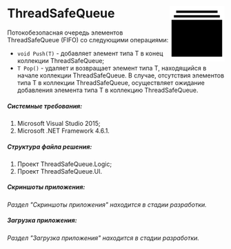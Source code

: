 # ThreadSafeQueue <img src="https://raw.githubusercontent.com/platonov-eugene/ThreadSafeQueue/master/ThreadSafeQueue/ThreadSafeQueue.UI/Images/Logotype.png" width="128" height="128" align="right" />
Потокобезопасная очередь элементов ThreadSafeQueue (FIFO) со следующими операциями:
- `void Push(T)` - добавляет элемент типа T в конец коллекции ThreadSafeQueue;
- `T Pop()` - удаляет и возвращает элемент типа T, находящийся в начале коллекции ThreadSafeQueue. В случае, отсутствия элементов типа T в коллекции ThreadSafeQueue, осуществляет ожидание добавления элемента типа T в коллекцию ThreadSafeQueue.

##### Системные требования:
1. Microsoft Visual Studio 2015;
2. Microsoft .NET Framework 4.6.1.

##### Структура файла решения:
1. Проект ThreadSafeQueue.Logic;
2. Проект ThreadSafeQueue.UI.

##### Скриншоты приложения:
*Раздел "Скриншоты приложения" находится в стадии разработки.*

##### Загрузка приложения:
*Раздел "Загрузка приложения" находится в стадии разработки.*
